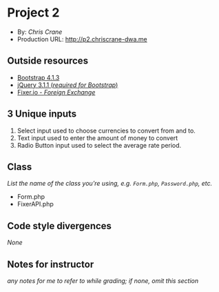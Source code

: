 # Project 2
+ By: *Chris Crane*
+ Production URL: <http://p2.chriscrane-dwa.me>

## Outside resources
+ [Bootstrap 4.1.3](https://getbootstrap.com/docs/4.1/getting-started/introduction/)
+ [jQuery 3.1.1 (*required for Bootstrap*)](https://jquery.com/download/)
+ [Fixer.io - *Foreign Exchange*](https://fixer.io)

## 3 Unique inputs
1. Select input used to choose currencies to convert from and to.
2. Text input used to enter the amount of money to convert
3. Radio Button input used to select the average rate period.

## Class
*List the name of the class you're using, e.g. `Form.php`, `Password.php`, etc.*
+ Form.php
+ FixerAPI.php

## Code style divergences
*None*

## Notes for instructor
*any notes for me to refer to while grading; if none, omit this section*